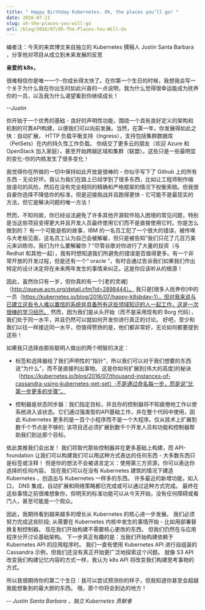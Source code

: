 ```yaml
---
title: " Happy Birthday Kubernetes. Oh, the places you’ll go! "
date: 2016-07-21
slug: oh-the-places-you-will-go
url: /blog/2016/07/Oh-The-Places-You-Will-Go
---
```

<!--
_Editor’s note, Today’s guest post is from an independent Kubernetes contributor, Justin Santa Barbara, sharing his reflection on growth of the project from inception to its future._
-->
编者注：今天的来宾博文来自独立的 Kubernetes 撰稿人 Justin Santa Barbara ，分享他对项目从成立到未来发展的反思


<!--
**Dear K8s,**
-->
**亲爱的 k8s，**

<!--
_It’s hard to believe you’re only one - you’ve grown up so fast. On the occasion of your first birthday, I thought I would write a little note about why I was so excited when you were born, why I feel fortunate to be part of the group that is raising you, and why I’m eager to watch you continue to grow up!_  
-->
很难相信你是唯一一个-你成长得太快了。在你第一个生日的时候，我想我会写一个关于为什么我在你出生时如此兴奋的一点说明，我为什么觉得很幸运能成为抚养你的一员，以及我为什么渴望看到你继续成长！

<!--
_--Justin_
-->
_--Justin_

<!--
You started with an excellent foundation - good declarative functionality, built around a solid API with a well defined schema and the machinery so that we could evolve going forwards. And sure enough, over your first year you grew so fast: autoscaling, HTTP load-balancing support (Ingress), support for persistent workloads including clustered databases (PetSets). You’ve made friends with more clouds (welcome Azure & OpenStack to the family), and even started to span zones and clusters (Federation). And these are just some of the most visible changes - there’s so much happening inside that brain of yours!  
-->
你开始于一个优秀的基础 - 良好的声明性功能，围绕一个具有良好定义的架构和机制的可靠API构建，以便我们可以向前发展。当然，在第一年，你发展得如此之快：自动扩展， HTTP 负载平衡支持（Ingress），支持包括集群数据库（PetSets）在内的持久性工作负载。 你结交了更多云的朋友（欢迎 Azure 和 OpenStack 加入家庭），甚至开始跨越区域和集群（联盟）。这些只是一些最明显的变化-你的内核发生了很多变化！

<!--
I think it’s wonderful you’ve remained so open in all that you do - you seem to write down everything on Github - for better or worse. I think we’ve all learned a lot about that on the way, like the perils of having engineers make scaling statements that are then weighed against claims made without quite the same framework of precision and rigor. But I’m proud that you chose not to lower your standards, but rose to the challenge and just ran faster instead - it might not be the most realistic approach, but it is the only way to move mountains!  
-->
我觉得你在所做的一切中保持如此开放是很棒的 - 你似乎写下了 Github 上的所有东西 - 无论好坏。我认为我们在路上已经学到了很多东西，比如让工程师制作缩放语句的风险，然后在没有完全相同的精确和严格框架的情况下权衡索赔。但我很自豪你选择不降低你的标准，但是迎接挑战并且跑得更快 - 它可能不是最现实的方法，但它是解决问题的唯一方法！

<!--
And yet, somehow, you’ve managed to avoid a lot of the common dead-ends that other open source software has fallen into, particularly as those projects got bigger and the developers end up working on it more than they use it directly. How did you do that? There’s a probably-apocryphal story of an employee at IBM that makes a huge mistake, and is summoned to meet with the big boss, expecting to be fired, only to be told “We just spent several million dollars training you. Why would we want to fire you?”. Despite all the investment google is pouring into you (along with Redhat and others), I sometimes wonder if the mistakes we are avoiding could be worth even more. There is a very open development process, yet there’s also an “oracle” that will sometimes course-correct by telling us what happens two years down the road if we make a particular design decision. This is a parent you should probably listen to!  
-->
然而，不知何故，你已经设法避免了许多其他开源软件陷入困境的常见问题，特别是当这些项目变得更大并且开发人员最终使用它们而不是直接使用它时。你是怎么做到的？ 有一个可能是假的故事，IBM 的一名员工犯了一个很大的错误，被传唤与大老板见面，这名员工认为自己会被解雇，但只是被告知“我们只花了几百万美元来训练你。我们为什么要解雇你？“尽管谷歌对你进行了大量的投资（与 Redhat 和其他一起），我有时想知道我们所避免的错误是否值得更多。有一个非常开放的开发过程，但是还有一个“ oracle ”，有时会通过告诉我们如果我们作出特定的设计决定将在未来两年发生的事情来纠正。这是你应该听从的根源！

<!--
And so although you’re only a year old, you really have an [old soul](http://queue.acm.org/detail.cfm?id=2898444). I’m just one of the [many people raising you](https://kubernetes.io/blog/2016/07/happy-k8sbday-1), but it’s a wonderful learning experience for me to be able to work with the people that have built these incredible systems and have all this domain knowledge. Yet because we started from scratch (rather than taking the existing Borg code) we’re at the same level and can still have genuine discussions about how to raise you. Well, at least as close to the same level as we could ever be, but it’s to their credit that they are all far too nice ever to mention it!  
-->
因此，虽然你只有一岁，但你真的有一个[老的灵魂]（http://queue.acm.org/detail.cfm?id=2898444）。 我只是[很多人抚养你]中的一员（https://kubernetes.io/blog/2016/07/happy-k8sbday-1），但对我来说与已建立这些令人难以置信的系统并具备所有这些领域知识的人一起工作，这是一次很棒的学习经历。 然而，因为我们是从头开始（而不是采用现有的 Borg 代码），我们处于同一水平，并且仍然可以就如何开发你进行真正的讨论。 好吧，至少和我们以往一样接近同一水平，但值得赞扬的是，他们都非常好，无论如何都要提到这些！

<!--
If I would pick just two of the wise decisions those brilliant people made:  
-->
如果我只选择由那些聪明人做出的两个明智的决定：

<!--
- Labels & selectors give us declarative “pointers”, so we can say “why” we want things, rather than listing the things directly. It’s the secret to how you can scale to [great heights](https://kubernetes.io/blog/2016/07/thousand-instances-of-cassandra-using-kubernetes-pet-set); not by naming each step, but saying “a thousand more steps just like that first one”.
-->
- 标签和选择器给了我们声明性的“指针”，所以我们可以对于我们想要的东西说“为什么”，而不是直接列出事物。 这是你如何扩展到[伟大的高度]的秘诀（https://kubernetes.io/blog/2016/07/thousand-instances-of-cassandra-using-kubernetes-pet-set）;不是通过命名每一步，而是说“比第一步更多的步骤”。
<!--
- Controllers are state-synchronizers: we specify the goals, and your controllers will indefatigably work to bring the system to that state. They work through that strongly-typed API foundation, and are used throughout the code, so Kubernetes is more of a set of a hundred small programs than one big one. It’s not enough to scale to thousands of nodes technically; the project also has to scale to thousands of developers and features; and controllers help us get there.
-->
- 控制器是状态同步器：我们指定目标，并且你的控制器将不知疲倦地工作以使系统进入该状态。它们通过强类型的API基础工作，并在整个代码中使用，因此 Kubernetes 更多的是一百个小程序而不是一个大程序。仅从技术上扩展到数千个节点是不够的; 该项目还必须扩展到数千个开发人员和功能和控制器帮助我们到达那个目标。

<!--
And so on we will go! We’ll be replacing those controllers and building on more, and the API-foundation lets us build anything we can express in that way - with most things just a label or annotation away! But your thoughts will not be defined by language: with third party resources you can express anything you choose. Now we can build Kubernetes without building in Kubernetes, creating things that feel as much a part of Kubernetes as anything else. Many of the recent additions, like ingress, DNS integration, autoscaling and network policies were done or could be done in this way. Eventually it will be hard to imagine you before these things, but tomorrow’s standard functionality can start today, with no obstacles or gatekeeper, maybe even for an audience of one.  
-->
依此类推我们会出发！ 我们将取代那些控制器并在更多基础上构建，而 API-foundation 让我们可以构建我们可以用这种方式表达的任何东西 - 大多数东西只是标签或注释！ 但是你的想法不会被语言定义：使用第三方资源，你可以表达你选择的任何内容。 现在我们可以在没有 Kubernetes 建筑的情况下建造 Kubernetes ，创造出与 Kubernetes 一样多的东西。 许多最近的新增功能，如入口， DNS 集成，自动扩展和网络策略都已完成或可以通过这种方式完成。 最终在这些事情之前很难想象你，但明天的标准功能可以从今天开始，没有任何障碍或看门人，甚至可能是一个观众。

<!--
So I’m looking forward to seeing more and more growth happen further and further from the core of Kubernetes. We had to work our way through those phases; starting with things that needed to happen in the kernel of Kubernetes - like replacing replication controllers with deployments. Now we’re starting to build things that don’t require core changes. But we’re still still talking about infrastructure separately from applications. It’s what comes next that gets really interesting: when we start building applications that rely on the Kubernetes APIs. We’ve always had the Cassandra example that uses the Kubernetes API to self-assemble, but we haven’t really even started to explore this more widely yet. In the same way that the S3 APIs changed how we build things that remember, I think the k8s APIs are going to change how we build things that think.  
-->
因此，我期待看到越来越多的增长从 Kubernetes 的核心进一步发展。 我们必须努力完成这些阶段; 从需要在 Kubernetes 内核中发生的事情开始 - 比如用部署替换复制控制器。 现在我们开始构建不需要核心更改的东西。 但我们仍然在与应用程序分开讨论基础架构。 下一步真正有趣的是：当我们开始构建依赖于 Kubernetes API 的应用程序时。 我们一直有使用 Kubernetes API 进行自组装的 Cassandra 示例，但我们还没有真正开始更广泛地探索这个问题。 就像 S3 API 改变我们构建记忆内容的方式一样，我认为 k8s API 将改变我们构建思考事物的方式。

<!--
So I’m looking forward to your second birthday: I can try to predict what you’ll look like then, but I know you’ll surpass even the most audacious things I can imagine. Oh, the places you’ll go!  
-->
所以我很期待你的第二个生日：我可以尝试预测你的样子，但我知道你甚至会超越我能想象到的最大胆的东西。 哦，那个你将会到达的地方！

<!--
_-- Justin Santa Barbara, Independent Kubernetes Contributor_  
-->
_-- Justin Santa Barbara ，独立 Kubernetes 贡献者_
